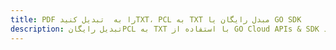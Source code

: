 ---title: PDF را به  تبدیل کنیدTXT، PCL به TXT مبدل رایگان یا GO SDKdescription: تبدیل رایگانPCL به TXT با استفاده از GO Cloud APIs & SDK همچنین اسناد PDF را در Cloud ایجاد، ویرایش و رندر کنید.---